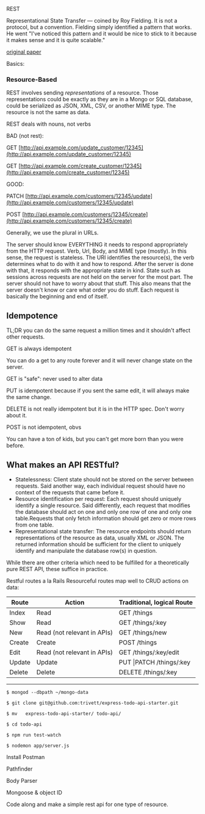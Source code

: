 REST

Representational State Transfer — coined by Roy Fielding. It is not a protocol, but a convention. Fielding simply identified a pattern that works. He went "I've noticed this pattern and it would be nice to stick to it because it makes sense and it is quite scalable."

[original paper](https://www.ics.uci.edu/~fielding/pubs/dissertation/top.htm)

Basics: 

### Resource-Based

REST involves sending *representations* of a resource. Those representations could be exactly as they are in a Mongo or SQL database, could be serialized as JSON, XML, CSV, or another MIME type. The resource is not the same as data. 

REST deals with nouns, not verbs

BAD (not rest): 

GET [http://api.example.com/update_customer/12345](http://api.example.com/update_customer/12345)

GET [http://api.example.com/create_customer/12345](http://api.example.com/create_customer/12345)

GOOD:

PATCH [http://api.example.com/customers/12345/update](http://api.example.com/customers/12345/update)

POST [http://api.example.com/customers/12345/create](http://api.example.com/customers/12345/create)

Generally, we use the plural in URLs.

The server should know EVERYTHING it needs to respond appropriately from the HTTP request. Verb, Url, Body, and MIME type (mostly). In this sense, the request is stateless. The URI identifies the resource(s), the verb determines what to do with it and how to respond. After the server is done with that, it responds with the appropriate state in kind. State such as sessions across requests are not held on the server for the most part. The server should not have to worry about that stuff. This also means that the server doesn't know or care what order you do stuff. Each request is basically the beginning and end of itself.

## Idempotence

TL;DR you can do the same request a million times and it shouldn't affect other requests.

GET is always idempotent

You can do a get to any route forever and it will never change state on the server.

GET is "safe": never used to alter data

PUT is idempotent because if you sent the same edit, it will always make the same change.

DELETE is not really idempotent but it is in the HTTP spec. Don't worry about it. 

POST is not idempotent, obvs

You can have a ton of kids, but you can't get more born than you were before.



## What makes an API RESTful?

- Statelessness: Client state should not be stored on the server between requests. Said another way, each individual request should have no context of the requests that came before it.
- Resource identification per request: Each request should uniquely identify a single resource. Said differently, each request that modifies the database should act on one and only one row of one and only one table.Requests that only fetch information should get zero or more rows from one table.
- Representational state transfer: The resource endpoints should return representations of the resource as data, usually XML or JSON. The returned information should be sufficient for the client to uniquely identify and manipulate the database row(s) in question.

While there are other criteria which need to be fulfilled for a theoretically pure REST API, these suffice in practice.

Restful routes a la Rails Resourceful routes map well to CRUD actions on data:



| Route  | Action                      | Traditional, logical Route |
| ------ | --------------------------- | -------------------------- |
| Index  | Read                        | GET /things                |
| Show   | Read                        | GET /things/:key           |
| New    | Read (not relevant in APIs) | GET /things/new            |
| Create | Create                      | POST /things               |
| Edit   | Read (not relevant in APIs) | GET /things/:key/edit      |
| Update | Update                      | PUT \|PATCH  /things/:key  |
| Delete | Delete                      | DELETE /things/:key        |


-----------------

`$ mongod --dbpath ~/mongo-data`

`$ git clone git@github.com:trivett/express-todo-api-starter.git`

`$ mv	express-todo-api-starter/ todo-api/`

`$ cd todo-api`

`$ npm run test-watch`

`$ nodemon app/server.js`



Install Postman

Pathfinder

Body Parser

Mongoose & object ID

Code along and make a simple rest api for one type of resource.

